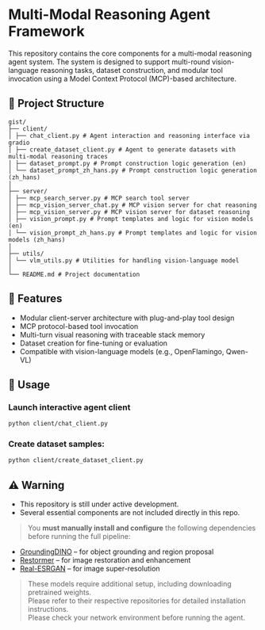 # Multi-Modal Reasoning Agent Framework

This repository contains the core components for a multi-modal reasoning agent system. The system is designed to support multi-round vision-language reasoning tasks, dataset construction, and modular tool invocation using a Model Context Protocol (MCP)-based architecture.

## 📁 Project Structure

```text
gist/
├── client/
│ ├── chat_client.py # Agent interaction and reasoning interface via gradio
│ ├── create_dataset_client.py # Agent to generate datasets with multi-modal reasoning traces
│ ├── dataset_prompt.py # Prompt construction logic generation (en)
│ └── dataset_prompt_zh_hans.py # Prompt construction logic generation (zh_hans)
│
├── server/
│ ├── mcp_search_server.py # MCP search tool server
│ ├── mcp_vision_server_chat.py # MCP vision server for chat reasoning
│ ├── mcp_vision_server.py # MCP vision server for dataset reasoning
│ ├── vision_prompt.py # Prompt templates and logic for vision models (en)
│ └── vision_prompt_zh_hans.py # Prompt templates and logic for vision models (zh_hans)
│
├── utils/
│ └── vlm_utils.py # Utilities for handling vision-language model
│
└── README.md # Project documentation
```

## 🚀 Features

- Modular client-server architecture with plug-and-play tool design
- MCP protocol-based tool invocation
- Multi-turn visual reasoning with traceable stack memory
- Dataset creation for fine-tuning or evaluation
- Compatible with vision-language models (e.g., OpenFlamingo, Qwen-VL)

## 🧪 Usage
### Launch interactive agent client
```bash
python client/chat_client.py
```
### Create dataset samples:
```bash
python client/create_dataset_client.py
```

## ⚠️ **Warning**

- This repository is still under active development.  
- Several essential components are not included directly in this repo.

> You **must manually install and configure** the following dependencies before running the full pipeline:

- [GroundingDINO](https://github.com/IDEA-Research/GroundingDINO) – for object grounding and region proposal
- [Restormer](https://github.com/swz30/Restormer) – for image restoration and enhancement
- [Real-ESRGAN](https://github.com/xinntao/Real-ESRGAN) – for image super-resolution

> These models require additional setup, including downloading pretrained weights.  
> Please refer to their respective repositories for detailed installation instructions.  
> Please check your network environment before running the agent.

